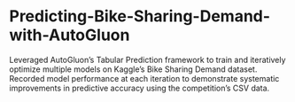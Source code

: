 # Predicting-Bike-Sharing-Demand-with-AutoGluon
Leveraged AutoGluon’s Tabular Prediction framework to train and iteratively optimize multiple models on Kaggle’s Bike Sharing Demand dataset. Recorded model performance at each iteration to demonstrate systematic improvements in predictive accuracy using the competition’s CSV data.
